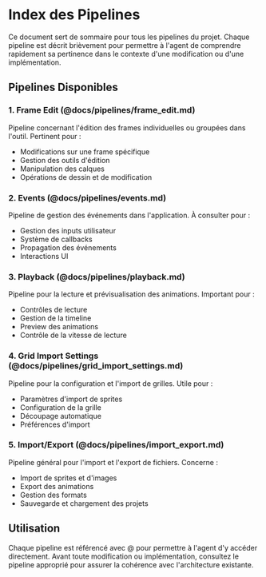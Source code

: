# Index des Pipelines

Ce document sert de sommaire pour tous les pipelines du projet. Chaque pipeline est décrit brièvement pour permettre à l'agent de comprendre rapidement sa pertinence dans le contexte d'une modification ou d'une implémentation.

## Pipelines Disponibles

### 1. Frame Edit (@docs/pipelines/frame_edit.md)
Pipeline concernant l'édition des frames individuelles ou groupées dans l'outil. Pertinent pour :
- Modifications sur une frame spécifique
- Gestion des outils d'édition
- Manipulation des calques
- Opérations de dessin et de modification

### 2. Events (@docs/pipelines/events.md)
Pipeline de gestion des événements dans l'application. À consulter pour :
- Gestion des inputs utilisateur
- Système de callbacks
- Propagation des événements
- Interactions UI

### 3. Playback (@docs/pipelines/playback.md)
Pipeline pour la lecture et prévisualisation des animations. Important pour :
- Contrôles de lecture
- Gestion de la timeline
- Preview des animations
- Contrôle de la vitesse de lecture

### 4. Grid Import Settings (@docs/pipelines/grid_import_settings.md)
Pipeline pour la configuration et l'import de grilles. Utile pour :
- Paramètres d'import de sprites
- Configuration de la grille
- Découpage automatique
- Préférences d'import

### 5. Import/Export (@docs/pipelines/import_export.md)
Pipeline général pour l'import et l'export de fichiers. Concerne :
- Import de sprites et d'images
- Export des animations
- Gestion des formats
- Sauvegarde et chargement des projets

## Utilisation
Chaque pipeline est référencé avec @ pour permettre à l'agent d'y accéder directement. Avant toute modification ou implémentation, consultez le pipeline approprié pour assurer la cohérence avec l'architecture existante. 